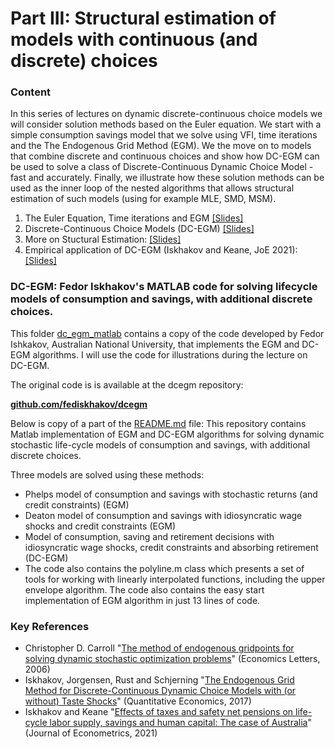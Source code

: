 # Part III: Structural estimation of models with continuous (and discrete) choices
### Content
In this series of lectures on dynamic discrete-continuous choice models we will consider solution methods based on the Euler equation. We start with a simple consumption savings model that we solve using VFI, time iterations and the The Endogenous Grid Method (EGM). We the move on to models that combine discrete and continuous choices and show how DC-EGM can be used to solve a class of Discrete-Continuous Dynamic Choice Model - fast and accurately. Finally, we illustrate how these solution methods can be used as the inner loop of the nested algorithms that allows structural estimation of such models (using for example MLE, SMD, MSM). 

1. The Euler Equation, Time iterations and EGM [[Slides]](https://github.com/bschjerning/dp_ucph/blob/main/3_discrete_continuous_choice/1_euler_egm.ipynb) 
1. Discrete-Continuous Choice Models  (DC-EGM) [[Slides]](https://github.com/bschjerning/dp_ucph/blob/main/3_discrete_continuous_choice/2_dcegm.pdf)
1. More on Stuctural Estimation: [[Slides]](https://github.com/bschjerning/dp_ucph/blob/main/3_discrete_continuous_choice/3_struct_est.pdf)         
1. Empirical application of DC-EGM (Iskhakov and Keane, JoE 2021): [[Slides]](https://github.com/bschjerning/dp_ucph/blob/main/3_discrete_continuous_choice/4_aupens_dc_egm.pdf)              



###  DC-EGM: Fedor Iskhakov's MATLAB code for solving lifecycle models of consumption and savings, with additional discrete choices.
This folder [dc_egm_matlab](https://github.com/bschjerning/dp_ucph/tree/main/3_discrete_continuous_choice/dc_egm_matlab) contains a copy of the code developed by Fedor Ishkakov, Australian National University, that implements the EGM and DC-EGM algorithms. I will use the code for illustrations during the lecture on DC-EGM. 

The original code is is available at the dcegm repository: 

**[github.com/fediskhakov/dcegm](github.com/fediskhakov/dcegm)**

Below is copy of a part of the [README.md](https://github.com/fediskhakov/dcegm/blob/master/README.md) file: 
This repository contains Matlab implementation of EGM and DC-EGM algorithms for solving dynamic stochastic life-cycle models of consumption and savings, with additional discrete choices.

Three models are solved using these methods:
- Phelps model of consumption and savings with stochastic returns (and credit constraints) (EGM)
- Deaton model of consumption and savings with idiosyncratic wage shocks and credit constraints (EGM)
- Model of consumption, saving and retirement decisions with idiosyncratic wage shocks, credit constraints and absorbing retirement (DC-EGM)
- The code also contains the polyline.m class which presents a set of tools for working with linearly interpolated functions, including the upper envelope algorithm. The code also contains the easy start implementation of EGM algorithm in just 13 lines of code.

### Key References
- Christopher D. Carroll "[The method of endogenous gridpoints for solving dynamic stochastic optimization problems](http://www.sciencedirect.com/science/article/pii/S0165176505003368)" (Economics Letters, 2006)
- Iskhakov, Jorgensen, Rust and Schjerning "[The Endogenous Grid Method for Discrete-Continuous Dynamic Choice Models with (or without) Taste Shocks](http://onlinelibrary.wiley.com/doi/10.3982/QE643/full)" (Quantitative Economics, 2017)
- Iskhakov and Keane "[Effects of taxes and safety net pensions on life-cycle labor supply, savings and human capital: The case of Australia](https://doi.org/10.1016/j.jeconom.2020.01.023)" (Journal of Econometrics, 2021)
